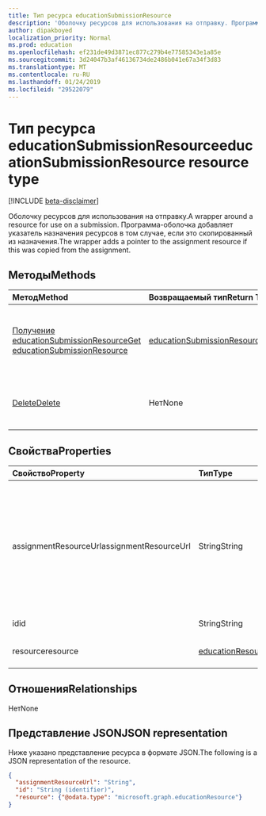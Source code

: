 ```yaml
---
title: Тип ресурса educationSubmissionResource
description: 'Оболочку ресурсов для использования на отправку. Программа-оболочка добавляет указатель назначения ресурсов в том случае, если это скопированный из назначения.  '
author: dipakboyed
localization_priority: Normal
ms.prod: education
ms.openlocfilehash: ef231de49d3871ec877c279b4e77585343e1a85e
ms.sourcegitcommit: 3d24047b3af46136734de2486b041e67a34f3d83
ms.translationtype: MT
ms.contentlocale: ru-RU
ms.lasthandoff: 01/24/2019
ms.locfileid: "29522079"
---
```

# <a name="educationsubmissionresource-resource-type"></a><span data-ttu-id="3ae64-104">Тип ресурса educationSubmissionResource</span><span class="sxs-lookup"><span data-stu-id="3ae64-104">educationSubmissionResource resource type</span></span>

[!INCLUDE [beta-disclaimer](../../includes/beta-disclaimer.md)]

<span data-ttu-id="3ae64-105">Оболочку ресурсов для использования на отправку.</span><span class="sxs-lookup"><span data-stu-id="3ae64-105">A wrapper around a resource for use on a submission.</span></span> <span data-ttu-id="3ae64-106">Программа-оболочка добавляет указатель назначения ресурсов в том случае, если это скопированный из назначения.</span><span class="sxs-lookup"><span data-stu-id="3ae64-106">The wrapper adds a pointer to the assignment resource if this was copied from the assignment.</span></span>  


## <a name="methods"></a><span data-ttu-id="3ae64-107">Методы</span><span class="sxs-lookup"><span data-stu-id="3ae64-107">Methods</span></span>

| <span data-ttu-id="3ae64-108">Метод</span><span class="sxs-lookup"><span data-stu-id="3ae64-108">Method</span></span>           | <span data-ttu-id="3ae64-109">Возвращаемый тип</span><span class="sxs-lookup"><span data-stu-id="3ae64-109">Return Type</span></span>    |<span data-ttu-id="3ae64-110">Описание</span><span class="sxs-lookup"><span data-stu-id="3ae64-110">Description</span></span>|
|:---------------|:--------|:----------|
|[<span data-ttu-id="3ae64-111">Получение educationSubmissionResource</span><span class="sxs-lookup"><span data-stu-id="3ae64-111">Get educationSubmissionResource</span></span>](../api/educationsubmissionresource-get.md) | [<span data-ttu-id="3ae64-112">educationSubmissionResource</span><span class="sxs-lookup"><span data-stu-id="3ae64-112">educationSubmissionResource</span></span>](educationsubmissionresource.md) |<span data-ttu-id="3ae64-113">Чтение свойства и связи объекта **educationSubmissionResource** .</span><span class="sxs-lookup"><span data-stu-id="3ae64-113">Read properties and relationships of an **educationSubmissionResource** object.</span></span>|
|[<span data-ttu-id="3ae64-114">Delete</span><span class="sxs-lookup"><span data-stu-id="3ae64-114">Delete</span></span>](../api/educationsubmissionresource-delete.md) | <span data-ttu-id="3ae64-115">Нет</span><span class="sxs-lookup"><span data-stu-id="3ae64-115">None</span></span> |<span data-ttu-id="3ae64-116">Удаление объекта **educationSubmissionResource** .</span><span class="sxs-lookup"><span data-stu-id="3ae64-116">Delete an **educationSubmissionResource** object.</span></span> |

## <a name="properties"></a><span data-ttu-id="3ae64-117">Свойства</span><span class="sxs-lookup"><span data-stu-id="3ae64-117">Properties</span></span>
| <span data-ttu-id="3ae64-118">Свойство</span><span class="sxs-lookup"><span data-stu-id="3ae64-118">Property</span></span>     | <span data-ttu-id="3ae64-119">Тип</span><span class="sxs-lookup"><span data-stu-id="3ae64-119">Type</span></span>   |<span data-ttu-id="3ae64-120">Описание</span><span class="sxs-lookup"><span data-stu-id="3ae64-120">Description</span></span>|
|:---------------|:--------|:----------|
|<span data-ttu-id="3ae64-121">assignmentResourceUrl</span><span class="sxs-lookup"><span data-stu-id="3ae64-121">assignmentResourceUrl</span></span>|<span data-ttu-id="3ae64-122">String</span><span class="sxs-lookup"><span data-stu-id="3ae64-122">String</span></span>|<span data-ttu-id="3ae64-123">Указатель на назначения, с которого был скопирован этот ресурс.</span><span class="sxs-lookup"><span data-stu-id="3ae64-123">Pointer to the assignment from which this resource was copied.</span></span> <span data-ttu-id="3ae64-124">Если это значение null, студент загружаться ресурса.</span><span class="sxs-lookup"><span data-stu-id="3ae64-124">If this is null, the student uploaded the resource.</span></span>|
|<span data-ttu-id="3ae64-125">id</span><span class="sxs-lookup"><span data-stu-id="3ae64-125">id</span></span>|<span data-ttu-id="3ae64-126">String</span><span class="sxs-lookup"><span data-stu-id="3ae64-126">String</span></span>| <span data-ttu-id="3ae64-127">Только для чтения.</span><span class="sxs-lookup"><span data-stu-id="3ae64-127">Read-only.</span></span>|
|<span data-ttu-id="3ae64-128">resource</span><span class="sxs-lookup"><span data-stu-id="3ae64-128">resource</span></span>|[<span data-ttu-id="3ae64-129">educationResource</span><span class="sxs-lookup"><span data-stu-id="3ae64-129">educationResource</span></span>](educationresource.md)|<span data-ttu-id="3ae64-130">Объект Resource</span><span class="sxs-lookup"><span data-stu-id="3ae64-130">Resource object.</span></span>|

## <a name="relationships"></a><span data-ttu-id="3ae64-131">Отношения</span><span class="sxs-lookup"><span data-stu-id="3ae64-131">Relationships</span></span>
<span data-ttu-id="3ae64-132">Нет</span><span class="sxs-lookup"><span data-stu-id="3ae64-132">None</span></span>


## <a name="json-representation"></a><span data-ttu-id="3ae64-133">Представление JSON</span><span class="sxs-lookup"><span data-stu-id="3ae64-133">JSON representation</span></span>

<span data-ttu-id="3ae64-134">Ниже указано представление ресурса в формате JSON.</span><span class="sxs-lookup"><span data-stu-id="3ae64-134">The following is a JSON representation of the resource.</span></span>

<!-- {
  "blockType": "resource",
  "optionalProperties": [

  ],
  "@odata.type": "microsoft.graph.educationSubmissionResource"
}-->

```json
{
  "assignmentResourceUrl": "String",
  "id": "String (identifier)",
  "resource": {"@odata.type": "microsoft.graph.educationResource"}
}
```

<!-- uuid: 8fcb5dbc-d5aa-4681-8e31-b001d5168d79
2015-10-25 14:57:30 UTC -->
<!--
{
  "type": "#page.annotation",
  "description": "educationSubmissionResource resource",
  "keywords": "",
  "section": "documentation",
  "tocPath": "",
  "suppressions": [
    "Error: /api-reference/beta/resources/educationsubmissionresource.md:\r\n      Exception processing links.\r\n    System.ArgumentException: Link Definition was null. Link text: !INCLUDE [beta-disclaimer](../../includes/beta-disclaimer.md)\r\n      at ApiDoctor.Validation.DocFile.get_LinkDestinations()\r\n      at ApiDoctor.Validation.DocSet.ValidateLinks(Boolean includeWarnings, String[] relativePathForFiles, IssueLogger issues, Boolean requireFilenameCaseMatch, Boolean printOrphanedFiles)"
  ]
}
-->
